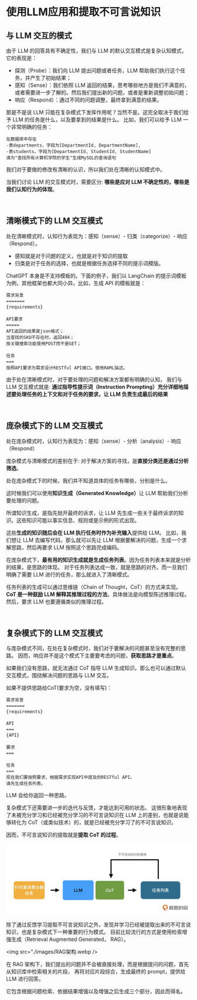 # 使用LLM应用和提取不可言说知识

## 与 LLM 交互的模式
由于 LLM 的回答具有不确定性，我们与 LLM 的默认交互模式是复杂认知模式，它的表现是：
- 探测（Probe）：我们向 LLM 提出问题或者任务，LLM 帮助我们执行这个任务，并产生了初始结果；
- 感知（Sense）：我们依照 LLM 返回的结果，思考哪些地方是我们不满意的，或者需要进一步了解的。然后我们提出新的问题，或者是重新调整初始问题；
- 响应（Respond）：通过不同的问题调整，最终拿到满意的结果。

那是不是说 LLM 只能在复杂模式下发挥作用呢？当然不是。这完全取决于我们给予 LLM 的任务是什么，以及要拿到的结果是什么。
比如，我们可以给予 LLM 一个非常明确的任务：
```
在数据库中存在
-表departments，字段为[DepartmentId, DepartmentName], 
-表students，字段为[DepartmentId, StudentId, StudentName]
请为"查找所有计算机学院的学生"生成MySQL的查询语句
```
我们对于要做的修改有清晰的认识，所以我们处在清晰的认知模式中。

当我们讨论 LLM 的交互模式时，需要区分: <strong>哪些是应对 LLM 不确定性的，哪些是我们认知行为的体现</strong>。

<br>

## 清晰模式下的 LLM 交互模式
处在清晰模式时，认知行为表现为：感知（sense）- 归类（categorize）- 响应（Respond）。
- 感知就是对于问题的定义，也就是对于知识的提取
- 归类是对于任务的选择，也就是根据任务选择不同的提示词模版。


ChatGPT 本身是不支持模板的。下面的例子，我们以 LangChain 的提示词模板为例，其他框架也都大同小异。比如，生成 API 的模板就是：
```
需求背景
=======
{requirements}

API要求
=====
API返回的结果是json格式；
当查找的SKU不存在时，返回404；
按关键搜索功能使用POST而不是GET；

任务
===
按照API要求为需求设计RESTful API接口。使用RAML描述。
```

由于处在清晰模式时，对于要处理的问题和解决方案都有明确的认知，
我们与 LLM 交互模式就是: 
<strong>
通过指导性提示词（Instruction Prompting）充分详细地描述要处理任务的上下文和对于任务的要求，让 LLM 负责生成最后的结果
</strong>

<br>

## 庞杂模式下的 LLM 交互模式
处在庞杂模式时，认知行为表现为：感知（sense）- 分析（analysis）- 响应（Respond）

庞杂模式与清晰模式的差别在于: 对于解决方案的寻找，是<strong>直接分类还是通过分析筛选</strong>。

处在庞杂模式下的时候，我们并不知道具体的任务有哪些，分别是什么。

这时候我们可以使用<strong>知识生成（Generated Knowledge）</strong>让 LLM 帮助我们分析要处理的问题。

所谓知识生成，是指先抛开最终的诉求，让 LLM 先生成一些关于最终诉求的知识。这些知识可能以事实信息、规则或是示例的形式出现。

这些<strong>生成的知识随后会在 LLM 执行任务时作为补充输入</strong>提供给 LLM。
比如，我们想让 LLM 去编写代码，那么就可以先让 LLM 根据要解决的问题，生成一个求解思路，然后再要求 LLM 按照这个思路完成编码。

在庞杂模式下，<strong>最有用的知识生成就是生成任务列表</strong>。因为任务列表本来就是分析的结果，是思路的体现。
对于任务列表达成一致，就是思路的对齐。而一旦我们明确了需要 LLM 进行的任务，那么就进入了清晰模式。

任务列表的生成可以通过思维链（Chain of Thought，CoT）的方式来实现。
<strong>CoT 是一种鼓励 LLM 解释其推理过程的方法</strong>。具体做法是向模型陈述推理过程。然后，要求 LLM 也要遵循类似的推理过程。

<br>


## 复杂模式下的 LLM 交互模式
与庞杂模式不同，在处在复杂模式时，我们对于要解决的问题甚至没有完整的思路。
因而，响应并不是这个模式下主要要考虑的问题，<strong>获取思路才是重点</strong>。

如果我们没有思路，就无法通过 CoT 指导 LLM 生成知识。那么也可以通过默认交互模式，围绕解决问题的思路与 LLM 交互。


如果不提供思路给CoT(要求为空，没有填写)：
```
需求背景
=======
{requirements}

API
===
{API}

要求
===

任务
===
现在我们要按照要求，根据需求实现API中提及的RESTful API。
请先生成任务列表。
```
LLM 会给你返回一种思路。

复杂模式下还需要进一步的迭代与反馈，才能达到可用的状态。
这很形象地表现了未被充分学习和已经被充分学习的不可言说知识在 LLM 上的差别，也就是说能够转化为 CoT（或类似技术）的，就是已经被充分学习了的不可言说知识。

因而，不可言说知识的提取就是<strong>提取 CoT 的过程</strong>。

<img src="./images/不可言说知识提炼.webp" />


除了通过反馈学习提取不可言说知识之外，发现并学习已经被提取出来的不可言说知识，也是复杂模式下一种重要的行为模式。
目前比较流行的方式是使用检索增强生成（Retrieval Augmented Generated， RAG）。

<img src="./images/RAG架构.webp />

在 RAG 架构下，我们提出的问题并不会被直接处理，而是根据提问的问题，首先从知识库中检索相关的片段，
再将对应片段综合，生成最终的 prompt，提供给 LLM 进行回答。

它包含根据问题检索、依据结果增强以及增强之后生成三个部分，因此而得名。